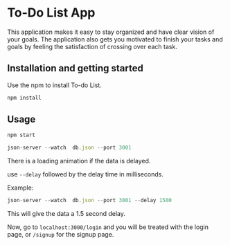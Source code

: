 # To-Do List App

This application makes it easy to stay organized and have clear vision of your goals.
The application also gets you motivated to finish your tasks and goals by feeling the satisfaction of crossing over each task.

## Installation and getting started

Use the npm to install To-do List.

```bash
npm install
```

## Usage

```javascript
npm start
```

```javascript
json-server --watch  db.json --port 3001
```
There is a loading animation if the data is delayed.

use `--delay` followed by the delay time in milliseconds.

Example:
```javascript
json-server --watch  db.json --port 3001 --delay 1500
```

This will give the data a 1.5 second delay.

Now, go to `localhost:3000/login` and you will be treated with the login page, or `/signup` for the signup page.

